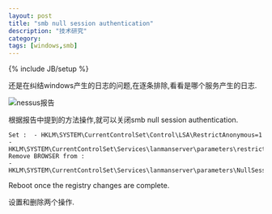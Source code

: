 ```yaml
---
layout: post
title: "smb null session authentication"
description: "技术研究"
category: 
tags: [windows,smb]
---
```

{% include JB/setup %}

还是在纠结windows产生的日志的问题,在逐条排除,看看是哪个服务产生的日志.

![nessus报告]({{site.img_url}}smbnull.png)

根据报告中提到的方法操作,就可以关闭smb null session authentication.

	Set :  - HKLM\SYSTEM\CurrentControlSet\Control\LSA\RestrictAnonymous=1
	- HKLM\SYSTEM\CurrentControlSet\Services\lanmanserver\parameters\restrictnullsessaccess=1
	Remove BROWSER from :
	- HKLM\SYSTEM\CurrentControlSet\Services\lanmanserver\parameters\NullSessionPipes

Reboot once the registry changes are complete.

设置和删除两个操作.
